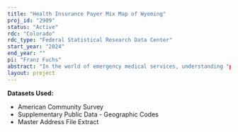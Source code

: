 ```yaml
---
title: "Health Insurance Payer Mix Map of Wyoming"
proj_id: "2909"
status: "Active"
rdc: "Colorado"
rdc_type: "Federal Statistical Research Data Center"
start_year: "2024"
end_year: ""
pi: "Franz Fuchs"
abstract: "In the world of emergency medical services, understanding "payer mix" -- i.e., the percentage of patients that are uninsured, covered by public programs, or privately insured -- can help public health departments make informed decisions about how to allocate resources like ambulatory services. However, detailed estimates of the relevant population characteristics at sufficient levels of geographic granularity carry disclosure risks that threaten respondent confidentiality, when produced using standard methodological approaches. This project aims to produce a block group-level map of the payer mix by relevant sociodemographic groups for the State of Wyoming, in coordination with the State's Department of Health, from 10-year pooled American Community Survey data by using Bayesian hierarchical generalized additive models. The resulting estimates will allow the State to proceed with data-informed health policy decisions while upholding disclosure protections and providing a roadmap for how Census might produce similar estimates from geographic areas with small populations in the future."
layout: project
---
```


**Datasets Used:**

  - American Community Survey 
  - Supplementary Public Data - Geographic Codes 
  - Master Address File Extract 


